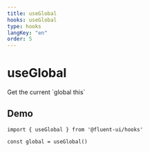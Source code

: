 ```yaml
---
title: useGlobal
hooks: useGlobal
type: hooks
langKey: "en"
order: 5
---
```


# useGlobal

<p class="description">Get the current `global this`</p>

## Demo

```tsx
import { useGlobal } from '@fluent-ui/hooks'

const global = useGlobal()
```
